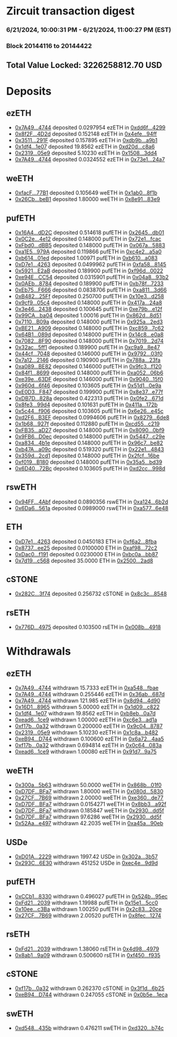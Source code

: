 # Zircuit transaction digest
### 6/21/2024, 10:00:31 PM - 6/21/2024, 11:00:27 PM (EST)
### Block 20144116 to 20144422

## Total Value Locked: 3226258812.70 USD

# Deposits
## ezETH
- [0x7A49...4744](https://etherscan.io/address/0x7A493Be5c2ce014cD049Bf178a1ac0Db1B434744) deposited 0.0297954 ezETH in [0xdd6f...4299](https://etherscan.io/tx/0x7A493Be5c2ce014cD049Bf178a1ac0Db1B434744)
- [0x8f2F...4D2d](https://etherscan.io/address/0x8f2FaDC537A3D3f2a5E091341e233fAC76F34D2d) deposited 0.152148 ezETH in [0x4efe...94ff](https://etherscan.io/tx/0x8f2FaDC537A3D3f2a5E091341e233fAC76F34D2d)
- [0x3511...291F](https://etherscan.io/address/0x3511F9eDc6A31b83D43FB8186Ba2B6c7DA1C291F) deposited 0.157895 ezETH in [0xdb9b...a9b1](https://etherscan.io/tx/0x3511F9eDc6A31b83D43FB8186Ba2B6c7DA1C291F)
- [0x1df4...1e07](https://etherscan.io/address/0x1df45375279374Dfe00B76D5c6a27baCbb611e07) deposited 19.8562 ezETH in [0xd20d...c8a6](https://etherscan.io/tx/0x1df45375279374Dfe00B76D5c6a27baCbb611e07)
- [0x2319...05e9](https://etherscan.io/address/0x2319687e45a051E2b375f23301274DA9019205e9) deposited 5.10230 ezETH in [0x1508...3dd4](https://etherscan.io/tx/0x2319687e45a051E2b375f23301274DA9019205e9)
- [0x7A49...4744](https://etherscan.io/address/0x7A493Be5c2ce014cD049Bf178a1ac0Db1B434744) deposited 0.0324552 ezETH in [0x73e1...24a7](https://etherscan.io/tx/0x7A493Be5c2ce014cD049Bf178a1ac0Db1B434744)
## weETH
- [0xfacF...77B1](https://etherscan.io/address/0xfacF79d000A1daeE6Ca74C20F2A43359c41c77B1) deposited 0.105649 weETH in [0x1ab0...8f1b](https://etherscan.io/tx/0xfacF79d000A1daeE6Ca74C20F2A43359c41c77B1)
- [0x26Cb...beB1](https://etherscan.io/address/0x26Cb1DBAd7349B57af814A22718D04d0fCdfbeB1) deposited 1.80000 weETH in [0x8e91...83e9](https://etherscan.io/tx/0x26Cb1DBAd7349B57af814A22718D04d0fCdfbeB1)
## pufETH
- [0x16A4...dD2C](https://etherscan.io/address/0x16A4Cb1Abd12cc88Ba4B17b4e7CF131001aadD2C) deposited 0.514618 pufETH in [0x2645...db01](https://etherscan.io/tx/0x16A4Cb1Abd12cc88Ba4B17b4e7CF131001aadD2C)
- [0x0C2e...4e12](https://etherscan.io/address/0x0C2e5E1009fCc474707D8d6aaf4C847Be8694e12) deposited 0.148000 pufETH in [0x72e1...fcac](https://etherscan.io/tx/0x0C2e5E1009fCc474707D8d6aaf4C847Be8694e12)
- [0xFbd0...dBB5](https://etherscan.io/address/0xFbd0f1723089834AfB73d5f3596913BC9e54dBB5) deposited 0.148000 pufETH in [0x067a...5883](https://etherscan.io/tx/0xFbd0f1723089834AfB73d5f3596913BC9e54dBB5)
- [0xa1E5...979A](https://etherscan.io/address/0xa1E576f736C2E5004A9F1fb190d36d263F43979A) deposited 0.119866 pufETH in [0xc4e2...a5a0](https://etherscan.io/tx/0xa1E576f736C2E5004A9F1fb190d36d263F43979A)
- [0xb614...01ed](https://etherscan.io/address/0xb614e2b035D9db03b0B10793f640395276A101ed) deposited 1.00971 pufETH in [0xb610...a083](https://etherscan.io/tx/0xb614e2b035D9db03b0B10793f640395276A101ed)
- [0xD7e1...4263](https://etherscan.io/address/0xD7e124A5FabaEEAF0712bc18274DfEE1D9Cf4263) deposited 0.0499962 pufETH in [0xfa58...8145](https://etherscan.io/tx/0xD7e124A5FabaEEAF0712bc18274DfEE1D9Cf4263)
- [0x5921...E2aB](https://etherscan.io/address/0x59215cf18ceF6968D3Bcdac1293a5aC5915EE2aB) deposited 0.189900 pufETH in [0xf96d...0022](https://etherscan.io/tx/0x59215cf18ceF6968D3Bcdac1293a5aC5915EE2aB)
- [0xe94E...CC54](https://etherscan.io/address/0xe94E99BB2aE7545E123A32eA0677d30bE149CC54) deposited 0.0315901 pufETH in [0x04a8...93b2](https://etherscan.io/tx/0xe94E99BB2aE7545E123A32eA0677d30bE149CC54)
- [0x0AEb...8784](https://etherscan.io/address/0x0AEb447EA1f49e8D1E17018E90A1d06215EE8784) deposited 0.189900 pufETH in [0xb78f...7233](https://etherscan.io/tx/0x0AEb447EA1f49e8D1E17018E90A1d06215EE8784)
- [0xEb75...F666](https://etherscan.io/address/0xEb75bE1fBc8542CBb04a212d2a4011bA1cFaF666) deposited 0.0838706 pufETH in [0xa811...3d66](https://etherscan.io/tx/0xEb75bE1fBc8542CBb04a212d2a4011bA1cFaF666)
- [0xB482...25Ff](https://etherscan.io/address/0xB4824287cf36322f8A7128C89a27236c22e125Ff) deposited 0.250700 pufETH in [0x10e3...d258](https://etherscan.io/tx/0xB4824287cf36322f8A7128C89a27236c22e125Ff)
- [0x9cf9...05c4](https://etherscan.io/address/0x9cf9aA6fF7169EDD18cA5aFFEb31db63411205c4) deposited 0.148000 pufETH in [0x417a...24a8](https://etherscan.io/tx/0x9cf9aA6fF7169EDD18cA5aFFEb31db63411205c4)
- [0x3e46...2438](https://etherscan.io/address/0x3e46f002A48EdE14427AD33133e4D3333e022438) deposited 0.100645 pufETH in [0xe79b...e12f](https://etherscan.io/tx/0x3e46f002A48EdE14427AD33133e4D3333e022438)
- [0x99CA...ba04](https://etherscan.io/address/0x99CA8E4519BC6002129ea037076dA62b708aba04) deposited 1.00016 pufETH in [0x862d...8d51](https://etherscan.io/tx/0x99CA8E4519BC6002129ea037076dA62b708aba04)
- [0x7110...B09a](https://etherscan.io/address/0x7110f1afd850d75aAB632bd7518Bf0BD5f89B09a) deposited 0.148000 pufETH in [0x925a...2ed3](https://etherscan.io/tx/0x7110f1afd850d75aAB632bd7518Bf0BD5f89B09a)
- [0xBE21...A909](https://etherscan.io/address/0xBE21C2f6CE846638C3116FD78BAa68C42589A909) deposited 0.148000 pufETH in [0xc859...7c62](https://etherscan.io/tx/0xBE21C2f6CE846638C3116FD78BAa68C42589A909)
- [0x64B1...089d](https://etherscan.io/address/0x64B19d92A0AB32C170f2588c89C97e285464089d) deposited 0.148000 pufETH in [0x14c8...e0a8](https://etherscan.io/tx/0x64B19d92A0AB32C170f2588c89C97e285464089d)
- [0x7082...8F90](https://etherscan.io/address/0x7082cCC034B1011FD5e9D9bFaa3101c42DDe8F90) deposited 0.148000 pufETH in [0x7019...2d74](https://etherscan.io/tx/0x7082cCC034B1011FD5e9D9bFaa3101c42DDe8F90)
- [0x32ac...5ff1](https://etherscan.io/address/0x32ace818696Ca8d7b4E5D89C849fD57C5A8c5ff1) deposited 0.189900 pufETH in [0xc9a9...8e47](https://etherscan.io/tx/0x32ace818696Ca8d7b4E5D89C849fD57C5A8c5ff1)
- [0x44cf...7048](https://etherscan.io/address/0x44cf369650f79cc75CCD3f0D9159535a06bD7048) deposited 0.146000 pufETH in [0x9792...03f0](https://etherscan.io/tx/0x44cf369650f79cc75CCD3f0D9159535a06bD7048)
- [0x7a12...2146](https://etherscan.io/address/0x7a128DED01C11abE6cf9AF201e9658c3134b2146) deposited 0.190900 pufETH in [0x788a...23fa](https://etherscan.io/tx/0x7a128DED01C11abE6cf9AF201e9658c3134b2146)
- [0xa089...BE82](https://etherscan.io/address/0xa08948ea09124D80257Be19De9b7CAcFB291BE82) deposited 0.146000 pufETH in [0x9fc3...f120](https://etherscan.io/tx/0xa08948ea09124D80257Be19De9b7CAcFB291BE82)
- [0x84f1...8699](https://etherscan.io/address/0x84f1E875574F508Adf96438fD5a40AEE36758699) deposited 0.148000 pufETH in [0xa052...06b6](https://etherscan.io/tx/0x84f1E875574F508Adf96438fD5a40AEE36758699)
- [0xe39e...63DF](https://etherscan.io/address/0xe39eF80F4CBCF45A4d526edD87ef719c98E863DF) deposited 0.146000 pufETH in [0x9040...15f0](https://etherscan.io/tx/0xe39eF80F4CBCF45A4d526edD87ef719c98E863DF)
- [0x960d...6f46](https://etherscan.io/address/0x960d9E606495bC4d5E9737E153D06879Dd516f46) deposited 0.103605 pufETH in [0x51d1...0e9a](https://etherscan.io/tx/0x960d9E606495bC4d5E9737E153D06879Dd516f46)
- [0xE0D3...F847](https://etherscan.io/address/0xE0D3F431Afc73102bD936153FaAd8F9077B4F847) deposited 0.199900 pufETH in [0x8e37...e77f](https://etherscan.io/tx/0xE0D3F431Afc73102bD936153FaAd8F9077B4F847)
- [0xDB7D...828a](https://etherscan.io/address/0xDB7Df9B5fDD70BB630003BAb7C7Efa9E4627828a) deposited 0.422313 pufETH in [0x0fe2...671d](https://etherscan.io/tx/0xDB7Df9B5fDD70BB630003BAb7C7Efa9E4627828a)
- [0x8fe3...99d4](https://etherscan.io/address/0x8fe3A7Ecabc174AFCff3bEc938C1d059b78099d4) deposited 0.101631 pufETH in [0x411a...172b](https://etherscan.io/tx/0x8fe3A7Ecabc174AFCff3bEc938C1d059b78099d4)
- [0x5c44...f906](https://etherscan.io/address/0x5c44FfB844B15e113bCb600EB48D3bcda2F1f906) deposited 0.103605 pufETH in [0x6e26...e45c](https://etherscan.io/tx/0x5c44FfB844B15e113bCb600EB48D3bcda2F1f906)
- [0xd2F6...B3EF](https://etherscan.io/address/0xd2F69b103fde904Fb7e2774b123425F4aBb2B3EF) deposited 0.0994606 pufETH in [0x8279...6de8](https://etherscan.io/tx/0xd2F69b103fde904Fb7e2774b123425F4aBb2B3EF)
- [0x1b68...927f](https://etherscan.io/address/0x1b68f4e19B995bFb70238caD4a45c3D35332927f) deposited 0.112880 pufETH in [0xcd55...c219](https://etherscan.io/tx/0x1b68f4e19B995bFb70238caD4a45c3D35332927f)
- [0xFB35...aD27](https://etherscan.io/address/0xFB35A1b5017AE5039335dF8B087af5D15fA8aD27) deposited 0.148000 pufETH in [0x8090...0bf9](https://etherscan.io/tx/0xFB35A1b5017AE5039335dF8B087af5D15fA8aD27)
- [0x9FB6...D0ec](https://etherscan.io/address/0x9FB6cF2E750C0660E7Fe0Bb8e1aE3436B839D0ec) deposited 0.148000 pufETH in [0x5447...c29e](https://etherscan.io/tx/0x9FB6cF2E750C0660E7Fe0Bb8e1aE3436B839D0ec)
- [0xa834...4b1e](https://etherscan.io/address/0xa834535151A2a91095a8a66C83Be7b372EC24b1e) deposited 0.148000 pufETH in [0x96c7...be82](https://etherscan.io/tx/0xa834535151A2a91095a8a66C83Be7b372EC24b1e)
- [0xb47A...a09c](https://etherscan.io/address/0xb47AF9A7FC65a57087689f23878933479355a09c) deposited 0.519320 pufETH in [0x22e1...4843](https://etherscan.io/tx/0xb47AF9A7FC65a57087689f23878933479355a09c)
- [0x359d...2cd1](https://etherscan.io/address/0x359dE5C4303329d03F9C2e5e765e2D1918902cd1) deposited 0.148000 pufETH in [0x2fcf...16be](https://etherscan.io/tx/0x359dE5C4303329d03F9C2e5e765e2D1918902cd1)
- [0xf019...B180](https://etherscan.io/address/0xf01950Aece070B79c4Da02638AC257dC968dB180) deposited 0.148000 pufETH in [0x35a5...bd39](https://etherscan.io/tx/0xf01950Aece070B79c4Da02638AC257dC968dB180)
- [0x6D40...72Bc](https://etherscan.io/address/0x6D4045C0359A8BdF41CAAda90De17E0f1DC072Bc) deposited 0.103605 pufETH in [0xd2cc...998d](https://etherscan.io/tx/0x6D4045C0359A8BdF41CAAda90De17E0f1DC072Bc)
## rswETH
- [0x94FF...4Abf](https://etherscan.io/address/0x94FF161EC2547ec77d622400Cf97A38d88934Abf) deposited 0.0890356 rswETH in [0xa124...6b2d](https://etherscan.io/tx/0x94FF161EC2547ec77d622400Cf97A38d88934Abf)
- [0x6Da6...561a](https://etherscan.io/address/0x6Da62fE953a10e72B3B9350166401bECB2ec561a) deposited 0.0989000 rswETH in [0xa577...6e48](https://etherscan.io/tx/0x6Da62fE953a10e72B3B9350166401bECB2ec561a)
## ETH
- [0xD7e1...4263](https://etherscan.io/address/0xD7e124A5FabaEEAF0712bc18274DfEE1D9Cf4263) deposited 0.0450183 ETH in [0xf6a2...8fba](https://etherscan.io/tx/0xD7e124A5FabaEEAF0712bc18274DfEE1D9Cf4263)
- [0x8737...ee25](https://etherscan.io/address/0x8737717A5D2a4dB78eB4F248961E9e809ED7ee25) deposited 0.0100000 ETH in [0xaf98...72c2](https://etherscan.io/tx/0x8737717A5D2a4dB78eB4F248961E9e809ED7ee25)
- [0xDac0...f191](https://etherscan.io/address/0xDac0c588cfC09d50C83DF08ef74531c0CbC1f191) deposited 0.0230000 ETH in [0xbc0a...bb87](https://etherscan.io/tx/0xDac0c588cfC09d50C83DF08ef74531c0CbC1f191)
- [0x7d19...c568](https://etherscan.io/address/0x7d19DBCb54C7A44848b734710403731bf101c568) deposited 35.0000 ETH in [0x2500...2ad8](https://etherscan.io/tx/0x7d19DBCb54C7A44848b734710403731bf101c568)
## cSTONE
- [0x282C...3f74](https://etherscan.io/address/0x282Ca25935fC603E661633aaD494f1e2e7aD3f74) deposited 0.256732 cSTONE in [0x8c3c...8548](https://etherscan.io/tx/0x282Ca25935fC603E661633aaD494f1e2e7aD3f74)
## rsETH
- [0x776D...4975](https://etherscan.io/address/0x776D5BB534446783c9a95FE4Dac009833bEa4975) deposited 0.103500 rsETH in [0x008b...4918](https://etherscan.io/tx/0x776D5BB534446783c9a95FE4Dac009833bEa4975)
# Withdrawals
## ezETH
- [0x7A49...4744](https://etherscan.io/address/0x7A493Be5c2ce014cD049Bf178a1ac0Db1B434744) withdrawn 15.7333 ezETH in [0xa548...fbae](https://etherscan.io/tx/0x7A493Be5c2ce014cD049Bf178a1ac0Db1B434744)
- [0x7A49...4744](https://etherscan.io/address/0x7A493Be5c2ce014cD049Bf178a1ac0Db1B434744) withdrawn 0.255446 ezETH in [0x36ab...687d](https://etherscan.io/tx/0x7A493Be5c2ce014cD049Bf178a1ac0Db1B434744)
- [0x7A49...4744](https://etherscan.io/address/0x7A493Be5c2ce014cD049Bf178a1ac0Db1B434744) withdrawn 121.985 ezETH in [0x8d94...4d90](https://etherscan.io/tx/0x7A493Be5c2ce014cD049Bf178a1ac0Db1B434744)
- [0x16D1...8965](https://etherscan.io/address/0x16D156b9dc5a481e92C7483f0E16807c03D18965) withdrawn 5.00000 ezETH in [0x1d09...c822](https://etherscan.io/tx/0x16D156b9dc5a481e92C7483f0E16807c03D18965)
- [0x1df4...1e07](https://etherscan.io/address/0x1df45375279374Dfe00B76D5c6a27baCbb611e07) withdrawn 19.8562 ezETH in [0xb8eb...0a7d](https://etherscan.io/tx/0x1df45375279374Dfe00B76D5c6a27baCbb611e07)
- [0xead6...1ce9](https://etherscan.io/address/0xead6605b9E105E28bd35e9F494131C10c1281ce9) withdrawn 1.00000 ezETH in [0xc6e3...ad1a](https://etherscan.io/tx/0xead6605b9E105E28bd35e9F494131C10c1281ce9)
- [0xf17b...0a32](https://etherscan.io/address/0xf17b0535c8ae41A76Ffcc5af5295db26dd170a32) withdrawn 0.200000 ezETH in [0x9c04...8787](https://etherscan.io/tx/0xf17b0535c8ae41A76Ffcc5af5295db26dd170a32)
- [0x2319...05e9](https://etherscan.io/address/0x2319687e45a051E2b375f23301274DA9019205e9) withdrawn 5.10230 ezETH in [0x1c8a...b482](https://etherscan.io/tx/0x2319687e45a051E2b375f23301274DA9019205e9)
- [0xeB94...D744](https://etherscan.io/address/0xeB94Bd011F6b794B6C846457b85Efa895D2DD744) withdrawn 0.100600 ezETH in [0x6a72...4aa5](https://etherscan.io/tx/0xeB94Bd011F6b794B6C846457b85Efa895D2DD744)
- [0xf17b...0a32](https://etherscan.io/address/0xf17b0535c8ae41A76Ffcc5af5295db26dd170a32) withdrawn 0.694814 ezETH in [0x0c64...083a](https://etherscan.io/tx/0xf17b0535c8ae41A76Ffcc5af5295db26dd170a32)
- [0xead6...1ce9](https://etherscan.io/address/0xead6605b9E105E28bd35e9F494131C10c1281ce9) withdrawn 1.00080 ezETH in [0x91d7...9a75](https://etherscan.io/tx/0xead6605b9E105E28bd35e9F494131C10c1281ce9)
## weETH
- [0x300a...5b63](https://etherscan.io/address/0x300afbE08EE4619EC93524f9255CE59a013a5b63) withdrawn 50.0000 weETH in [0x868b...01f0](https://etherscan.io/tx/0x300afbE08EE4619EC93524f9255CE59a013a5b63)
- [0xD7DF...BFa7](https://etherscan.io/address/0xD7DF7E085214743530afF339aFC420c7c720BFa7) withdrawn 1.80000 weETH in [0x080d...5830](https://etherscan.io/tx/0xD7DF7E085214743530afF339aFC420c7c720BFa7)
- [0x27CF...7B69](https://etherscan.io/address/0x27CF236635B9A6c58095E57F2cd0d86008f47B69) withdrawn 2.00000 weETH in [0xe360...de77](https://etherscan.io/tx/0x27CF236635B9A6c58095E57F2cd0d86008f47B69)
- [0xD7DF...BFa7](https://etherscan.io/address/0xD7DF7E085214743530afF339aFC420c7c720BFa7) withdrawn 0.0154271 weETH in [0x8bb3...a92f](https://etherscan.io/tx/0xD7DF7E085214743530afF339aFC420c7c720BFa7)
- [0xD7DF...BFa7](https://etherscan.io/address/0xD7DF7E085214743530afF339aFC420c7c720BFa7) withdrawn 0.185847 weETH in [0x2930...dd5f](https://etherscan.io/tx/0xD7DF7E085214743530afF339aFC420c7c720BFa7)
- [0xD7DF...BFa7](https://etherscan.io/address/0xD7DF7E085214743530afF339aFC420c7c720BFa7) withdrawn 97.6286 weETH in [0x2930...dd5f](https://etherscan.io/tx/0xD7DF7E085214743530afF339aFC420c7c720BFa7)
- [0x52Aa...e497](https://etherscan.io/address/0x52Aa899454998Be5b000Ad077a46Bbe360F4e497) withdrawn 42.2035 weETH in [0xa45a...90eb](https://etherscan.io/tx/0x52Aa899454998Be5b000Ad077a46Bbe360F4e497)
## USDe
- [0xD01A...2229](https://etherscan.io/address/0xD01A2311cA001241502394d25Bc08b0aD8Cd2229) withdrawn 1997.42 USDe in [0x302a...3b57](https://etherscan.io/tx/0xD01A2311cA001241502394d25Bc08b0aD8Cd2229)
- [0x293C...6E30](https://etherscan.io/address/0x293C6937D8D82e05B01335F7B33FBA0c8e256E30) withdrawn 451252 USDe in [0xec4e...9d9d](https://etherscan.io/tx/0x293C6937D8D82e05B01335F7B33FBA0c8e256E30)
## pufETH
- [0xCCb1...8330](https://etherscan.io/address/0xCCb17dEe45c6c74D1F27DFEC87fb9d64aA928330) withdrawn 0.496027 pufETH in [0x524b...95ec](https://etherscan.io/tx/0xCCb17dEe45c6c74D1F27DFEC87fb9d64aA928330)
- [0xFd21...2039](https://etherscan.io/address/0xFd211EE23506E82938C88dC140E2D88F851E2039) withdrawn 1.19988 pufETH in [0x15e1...5cc0](https://etherscan.io/tx/0xFd211EE23506E82938C88dC140E2D88F851E2039)
- [0x10ee...c3Ba](https://etherscan.io/address/0x10ee7dFE0D42521a796F7629315c1b72c840c3Ba) withdrawn 1.00250 pufETH in [0x2c83...20ce](https://etherscan.io/tx/0x10ee7dFE0D42521a796F7629315c1b72c840c3Ba)
- [0x27CF...7B69](https://etherscan.io/address/0x27CF236635B9A6c58095E57F2cd0d86008f47B69) withdrawn 2.00520 pufETH in [0x8fec...1274](https://etherscan.io/tx/0x27CF236635B9A6c58095E57F2cd0d86008f47B69)
## rsETH
- [0xFd21...2039](https://etherscan.io/address/0xFd211EE23506E82938C88dC140E2D88F851E2039) withdrawn 1.38060 rsETH in [0x4d98...4979](https://etherscan.io/tx/0xFd211EE23506E82938C88dC140E2D88F851E2039)
- [0x8ab1...9a09](https://etherscan.io/address/0x8ab1B12B9F14bCBA3B3482Dc2fF000239Af59a09) withdrawn 0.500600 rsETH in [0xf450...f935](https://etherscan.io/tx/0x8ab1B12B9F14bCBA3B3482Dc2fF000239Af59a09)
## cSTONE
- [0xf17b...0a32](https://etherscan.io/address/0xf17b0535c8ae41A76Ffcc5af5295db26dd170a32) withdrawn 0.262370 cSTONE in [0x3f1d...6b25](https://etherscan.io/tx/0xf17b0535c8ae41A76Ffcc5af5295db26dd170a32)
- [0xeB94...D744](https://etherscan.io/address/0xeB94Bd011F6b794B6C846457b85Efa895D2DD744) withdrawn 0.247055 cSTONE in [0x0b5e...1eca](https://etherscan.io/tx/0xeB94Bd011F6b794B6C846457b85Efa895D2DD744)
## swETH
- [0xd548...435b](https://etherscan.io/address/0xd54806E0af9cce745A50a0e24a80E89fD60A435b) withdrawn 0.476211 swETH in [0xd320...b74c](https://etherscan.io/tx/0xd54806E0af9cce745A50a0e24a80E89fD60A435b)

